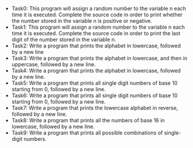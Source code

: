 - Task0: This program will assign a random number to the variable n each time it is executed. Complete the source code in order to print whether the number stored in the variable n is positive or negative.
- Task1: This program will assign a random number to the variable n each time it is executed. Complete the source code in order to print the last digit of the number stored in the variable n.
- Task2: Write a program that prints the alphabet in lowercase, followed by a new line
- Task3: Write a program that prints the alphabet in lowercase, and then in uppercase, followed by a new line.
- Task4: Write a program that prints the alphabet in lowercase, followed by a new line.
- Task5: Write a program that prints all single digit numbers of base 10 starting from 0, followed by a new line.
- Task6: Write a program that prints all single digit numbers of base 10 starting from 0, followed by a new line.
- Task7: Write a program that prints the lowercase alphabet in reverse, followed by a new line.
- Task8: Write a program that prints all the numbers of base 16 in lowercase, followed by a new line.
- Task9: Write a program that prints all possible combinations of single-digit numbers.
